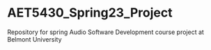 # AET5430_Spring23_Project
Repository for spring Audio Software Development course project at Belmont University
